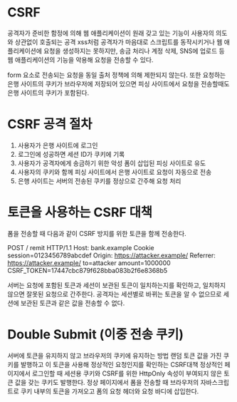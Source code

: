 # CSRF

공격자가 준비한 함정에 의해 웹 애플리케이션이 원래 갖고 있는 기능이 사용자의 의도와 상관없이 호출되는 공격
xss처럼 공격자가 마음대로 스크립트를 동작시키거나 웹 애플리케이션에 요청을 생성하지는 못하지만,
송금 처리나 계정 삭제, SNS에 업로드 등 웹 애플리케이션의 기능을 악용해 요청을 전송할 수 있다.

form 요소로 전송되는 요청을 동일 출처 정책에 의해 제한되지 않는다.
또한 요청하는 은행 사이트의 쿠키가 브라우저에 저장되어 있으면 피싱 사이트에서 요청을 전송할때도 은행 사이트의 쿠키가 포함된다.

# CSRF 공격 절차

1. 사용자가 은행 사이트에 로그인
2. 로그인에 성공하면 세션 ID가 쿠키에 기록
3. 사용자가 공격자에게 송금하기 위한 악성 폼이 삽입된 피싱 사이트로 유도
4. 사용자의 쿠키와 함께 피싱 사이트에서 은행 사이트로 요청이 자동으로 전송
5. 은행 사이트는 서버의 전송된 쿠키를 정상으로 간주해 요청 처리

# 토큰을 사용하는 CSRF 대책

폼을 전송할 때 다음과 같이 CSRF 방지를 위한 토큰을 함께 전송한다.

POST / remit HTTP/1.1
Host: bank.example
Cookie session=0123456789abcdef
Origin: https://attacker.example/
Referrer: https://attacker.example/
to=attacker
amount=1000000
CSRF_TOKEN=17447cbc879f628bba083b2f6e8368b5

서버는 요청에 포함된 토큰과 세션이 보관된 토큰이 일치하는지를 확인하고, 일치하지 않으면 잘못된 요청으로 간주한다.
공격자는 세션별로 바뀌는 토큰을 알 수 없으므로 세션에 보관된 토큰과 같은 값을 전송할 수 없다.

# Double Submit (이중 전송 쿠키)

서버에 토큰을 유지하지 않고 브라우저의 쿠키에 유지하는 방법
랜덤 토큰 값을 가진 쿠키를 발행하고 이 토큰을 사용해 정상적인 요청인지를 확인하는 CSRF대책
정상적인 페이지에서 로그인할 때 세션용 쿠키와 CSRF를 위한 HttpOnly 속성이 부여되지 않은 토큰 값을 갖는 쿠키도 발행한다.
정상 페이지에서 폼을 전송할 때 브라우저의 자바스크립트로 쿠키 내부의 토큰을 가져오고 폼의 요청 헤더와 요청 바디에 삽입한다.
